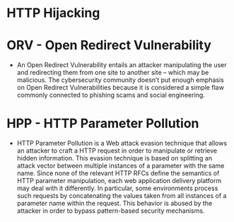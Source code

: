 # HTTP Hijacking

# ORV - Open Redirect Vulnerability
- An Open Redirect Vulnerability entails an attacker manipulating the user and redirecting them from one site to another site – which may be malicious. The cybersecurity community doesn’t put enough emphasis on Open Redirect Vulnerabilities because it is considered a simple flaw commonly connected to phishing scams and social engineering.

# HPP - HTTP Parameter Pollution
- HTTP Parameter Pollution is a Web attack evasion technique that allows an attacker to craft a HTTP request in order to manipulate or retrieve hidden information. This evasion technique is based on splitting an attack vector between multiple instances of a parameter with the same name. Since none of the relevant HTTP RFCs define the semantics of HTTP parameter manipulation, each web application delivery platform may deal with it differently. In particular, some environments process such requests by concatenating the values taken from all instances of a parameter name within the request. This behavior is abused by the attacker in order to bypass pattern-based security mechanisms.
